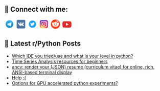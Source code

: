 ## 🔎 Connect with me:
[<img src="https://github.com/bullbesh/bullbesh/blob/main/images/Telegram.png" width="32" height="32" />](https://t.me/bullbesh)
[<img src="https://github.com/bullbesh/bullbesh/blob/main/images/VK.png" width="32" height="32" />](https://vk.com/bullbesh)
[<img src="https://github.com/bullbesh/bullbesh/blob/main/images/Twitter.png" width="32" height="32" />](https://twitter.com/bullbesh1)
[<img src="https://github.com/bullbesh/bullbesh/blob/main/images/Instagram.png" width="32" height="32" />](https://www.instagram.com/bullbesh)
[<img src="https://github.com/bullbesh/bullbesh/blob/main/images/Reddit.png" width="32" height="32" />](https://www.reddit.com/user/bullbesh)
[<img src="https://github.com/bullbesh/bullbesh/blob/main/images/YouTube.png" width="32" height="32" />](https://www.youtube.com/channel/UCtfjRs6uzgq5mfm8S06WTcg)

## 📕 Latest r/Python Posts
<!-- BLOG-POST-LIST:START -->
- [Which IDE you tried/use and what is your level in python?](https://www.reddit.com/r/Python/comments/xaw7t6/which_ide_you_trieduse_and_what_is_your_level_in/)
- [Time Series Analysis resources for beginners](https://www.reddit.com/r/Python/comments/xaw1w2/time_series_analysis_resources_for_beginners/)
- [ancv: render your &lpar;JSON&rpar; resume &lpar;curriculum vitae&rpar; for online, rich, ANSI-based terminal display](https://www.reddit.com/r/Python/comments/xavock/ancv_render_your_json_resume_curriculum_vitae_for/)
- [Help ;&lpar;](https://www.reddit.com/r/Python/comments/xav6io/help/)
- [Options for GPU accelerated python experiments?](https://www.reddit.com/r/Python/comments/xausj8/options_for_gpu_accelerated_python_experiments/)
<!-- BLOG-POST-LIST:END -->
